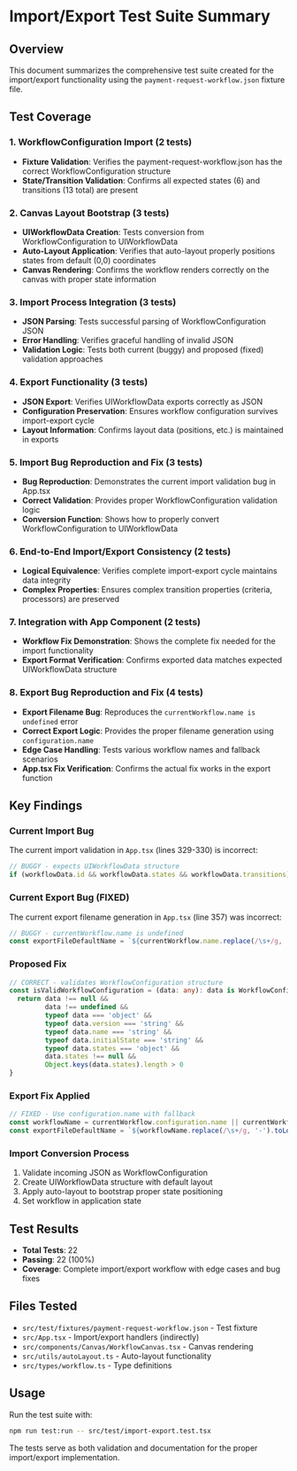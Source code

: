 # Import/Export Test Suite Summary

## Overview
This document summarizes the comprehensive test suite created for the import/export functionality using the `payment-request-workflow.json` fixture file.

## Test Coverage

### 1. WorkflowConfiguration Import (2 tests)
- **Fixture Validation**: Verifies the payment-request-workflow.json has the correct WorkflowConfiguration structure
- **State/Transition Validation**: Confirms all expected states (6) and transitions (13 total) are present

### 2. Canvas Layout Bootstrap (3 tests)
- **UIWorkflowData Creation**: Tests conversion from WorkflowConfiguration to UIWorkflowData
- **Auto-Layout Application**: Verifies that auto-layout properly positions states from default (0,0) coordinates
- **Canvas Rendering**: Confirms the workflow renders correctly on the canvas with proper state information

### 3. Import Process Integration (3 tests)
- **JSON Parsing**: Tests successful parsing of WorkflowConfiguration JSON
- **Error Handling**: Verifies graceful handling of invalid JSON
- **Validation Logic**: Tests both current (buggy) and proposed (fixed) validation approaches

### 4. Export Functionality (3 tests)
- **JSON Export**: Verifies UIWorkflowData exports correctly as JSON
- **Configuration Preservation**: Ensures workflow configuration survives import-export cycle
- **Layout Information**: Confirms layout data (positions, etc.) is maintained in exports

### 5. Import Bug Reproduction and Fix (3 tests)
- **Bug Reproduction**: Demonstrates the current import validation bug in App.tsx
- **Correct Validation**: Provides proper WorkflowConfiguration validation logic
- **Conversion Function**: Shows how to properly convert WorkflowConfiguration to UIWorkflowData

### 6. End-to-End Import/Export Consistency (2 tests)
- **Logical Equivalence**: Verifies complete import-export cycle maintains data integrity
- **Complex Properties**: Ensures complex transition properties (criteria, processors) are preserved

### 7. Integration with App Component (2 tests)
- **Workflow Fix Demonstration**: Shows the complete fix needed for the import functionality
- **Export Format Verification**: Confirms exported data matches expected UIWorkflowData structure

### 8. Export Bug Reproduction and Fix (4 tests)
- **Export Filename Bug**: Reproduces the `currentWorkflow.name is undefined` error
- **Correct Export Logic**: Provides the proper filename generation using `configuration.name`
- **Edge Case Handling**: Tests various workflow names and fallback scenarios
- **App.tsx Fix Verification**: Confirms the actual fix works in the export function

## Key Findings

### Current Import Bug
The current import validation in `App.tsx` (lines 329-330) is incorrect:
```typescript
// BUGGY - expects UIWorkflowData structure
if (workflowData.id && workflowData.states && workflowData.transitions)
```

### Current Export Bug (FIXED)
The current export filename generation in `App.tsx` (line 357) was incorrect:
```typescript
// BUGGY - currentWorkflow.name is undefined
const exportFileDefaultName = `${currentWorkflow.name.replace(/\s+/g, '-').toLowerCase()}.json`;
```

### Proposed Fix
```typescript
// CORRECT - validates WorkflowConfiguration structure
const isValidWorkflowConfiguration = (data: any): data is WorkflowConfiguration => {
  return data !== null &&
         data !== undefined &&
         typeof data === 'object' &&
         typeof data.version === 'string' &&
         typeof data.name === 'string' &&
         typeof data.initialState === 'string' &&
         typeof data.states === 'object' &&
         data.states !== null &&
         Object.keys(data.states).length > 0
}
```

### Export Fix Applied
```typescript
// FIXED - Use configuration.name with fallback
const workflowName = currentWorkflow.configuration.name || currentWorkflow.id || 'workflow';
const exportFileDefaultName = `${workflowName.replace(/\s+/g, '-').toLowerCase()}.json`;
```

### Import Conversion Process
1. Validate incoming JSON as WorkflowConfiguration
2. Create UIWorkflowData structure with default layout
3. Apply auto-layout to bootstrap proper state positioning
4. Set workflow in application state

## Test Results
- **Total Tests**: 22
- **Passing**: 22 (100%)
- **Coverage**: Complete import/export workflow with edge cases and bug fixes

## Files Tested
- `src/test/fixtures/payment-request-workflow.json` - Test fixture
- `src/App.tsx` - Import/export handlers (indirectly)
- `src/components/Canvas/WorkflowCanvas.tsx` - Canvas rendering
- `src/utils/autoLayout.ts` - Auto-layout functionality
- `src/types/workflow.ts` - Type definitions

## Usage
Run the test suite with:
```bash
npm run test:run -- src/test/import-export.test.tsx
```

The tests serve as both validation and documentation for the proper import/export implementation.
